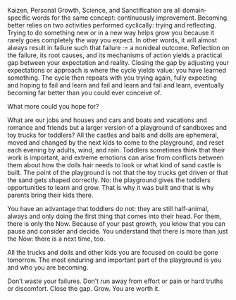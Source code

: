 Kaizen, Personal Growth, Science, and Sanctification are all domain-specific words for the same concept: continuously improvement. Becoming better relies on two activities performed cyclically: trying and reflecting. Trying to do something new or in a new way helps grow you because it rarely goes completely the way you expect. In other words, it will almost always result in failure such that failure := a nonideal outcome. Reflection on the failure, its root causes, and its mechanisms of action yields a practical gap between your expectation and reality. Closing the gap by adjusting your expectations or approach is where the cycle yields value: you have learned something. The cycle then repeats with you trying again, fully expecting and hoping to fail and learn and fail and learn and fail and learn, eventually becoming far better than you could ever conceive of. 

What more could you hope for?

What are our jobs and houses and cars and boats and vacations and romance and friends but a larger version of a playground of sandboxes and toy trucks for toddlers? All the castles and balls and dolls are ephemeral, moved and changed by the next kids to come to the playground, and reset each evening by adults, wind, and rain. Toddlers sometimes think that their work is important, and extreme emotions can arise from conflicts between them about how the dolls hair needs to look or what kind of sand castle is built. 
The point of the playground is not that the toy trucks get driven or that the sand gets shaped correctly. No: the playground gives the toddlers opportunities to learn and grow. That is why it was built and that is why parents bring their kids there.

You have an advantage that toddlers do not: they are still half-animal, always and only doing the first thing that comes into their head. For them, there is only the Now. Because of your past growth, you know that you can pause and consider and decide. You understand that there is more than just the Now: there is a next time, too. 

All the trucks and dolls and other kids you are focused on could be gone tomorrow. The most enduring and important part of the playground is you and who you are becoming. 

Don’t waste your failures. Don’t run away from effort or pain or hard truths or discomfort. Close the gap. Grow. You are worth it. 

